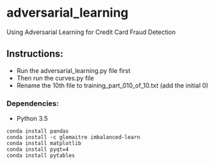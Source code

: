 # adversarial_learning
Using Adversarial Learning for Credit Card Fraud Detection

## Instructions: 
- Run the adversarial_learning.py file first
- Then run the curves.py file
- Rename the 10th file to training_part_010_of_10.txt (add the initial 0)

### Dependencies:
- Python 3.5

```
conda install pandas 
conda install -c glemaitre imbalanced-learn 
conda install matplotlib
conda install pyqt=4
conda install pytables
```

